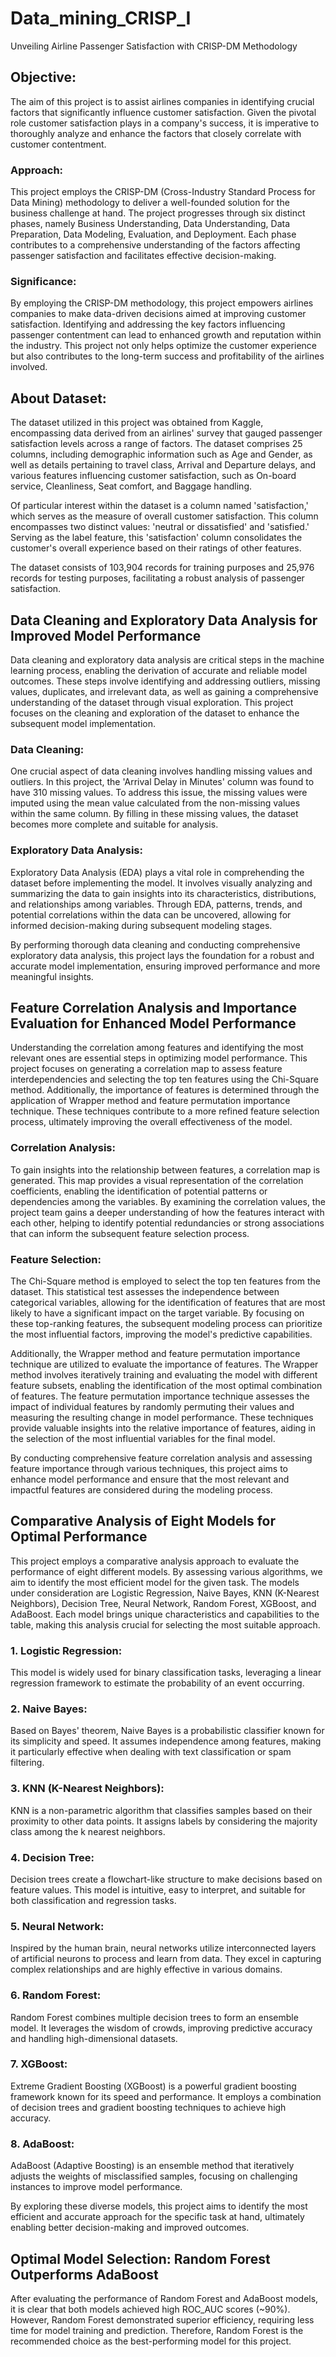 # Data_mining_CRISP_I
Unveiling Airline Passenger Satisfaction with CRISP-DM Methodology

## Objective:
The aim of this project is to assist airlines companies in identifying crucial factors that significantly influence customer satisfaction. Given the pivotal role customer satisfaction plays in a company's success, it is imperative to thoroughly analyze and enhance the factors that closely correlate with customer contentment.

### Approach:
This project employs the CRISP-DM (Cross-Industry Standard Process for Data Mining) methodology to deliver a well-founded solution for the business challenge at hand. The project progresses through six distinct phases, namely Business Understanding, Data Understanding, Data Preparation, Data Modeling, Evaluation, and Deployment. Each phase contributes to a comprehensive understanding of the factors affecting passenger satisfaction and facilitates effective decision-making.

### Significance:
By employing the CRISP-DM methodology, this project empowers airlines companies to make data-driven decisions aimed at improving customer satisfaction. Identifying and addressing the key factors influencing passenger contentment can lead to enhanced growth and reputation within the industry. This project not only helps optimize the customer experience but also contributes to the long-term success and profitability of the airlines involved.

## About Dataset:
The dataset utilized in this project was obtained from Kaggle, encompassing data derived from an airlines' survey that gauged passenger satisfaction levels across a range of factors. The dataset comprises 25 columns, including demographic information such as Age and Gender, as well as details pertaining to travel class, Arrival and Departure delays, and various features influencing customer satisfaction, such as On-board service, Cleanliness, Seat comfort, and Baggage handling.

Of particular interest within the dataset is a column named 'satisfaction,' which serves as the measure of overall customer satisfaction. This column encompasses two distinct values: 'neutral or dissatisfied' and 'satisfied.' Serving as the label feature, this 'satisfaction' column consolidates the customer's overall experience based on their ratings of other features.

The dataset consists of 103,904 records for training purposes and 25,976 records for testing purposes, facilitating a robust analysis of passenger satisfaction.


## Data Cleaning and Exploratory Data Analysis for Improved Model Performance
Data cleaning and exploratory data analysis are critical steps in the machine learning process, enabling the derivation of accurate and reliable model outcomes. These steps involve identifying and addressing outliers, missing values, duplicates, and irrelevant data, as well as gaining a comprehensive understanding of the dataset through visual exploration. This project focuses on the cleaning and exploration of the dataset to enhance the subsequent model implementation.

### Data Cleaning:
One crucial aspect of data cleaning involves handling missing values and outliers. In this project, the 'Arrival Delay in Minutes' column was found to have 310 missing values. To address this issue, the missing values were imputed using the mean value calculated from the non-missing values within the same column. By filling in these missing values, the dataset becomes more complete and suitable for analysis.

### Exploratory Data Analysis:
Exploratory Data Analysis (EDA) plays a vital role in comprehending the dataset before implementing the model. It involves visually analyzing and summarizing the data to gain insights into its characteristics, distributions, and relationships among variables. Through EDA, patterns, trends, and potential correlations within the data can be uncovered, allowing for informed decision-making during subsequent modeling stages.

By performing thorough data cleaning and conducting comprehensive exploratory data analysis, this project lays the foundation for a robust and accurate model implementation, ensuring improved performance and more meaningful insights.


## Feature Correlation Analysis and Importance Evaluation for Enhanced Model Performance
Understanding the correlation among features and identifying the most relevant ones are essential steps in optimizing model performance. This project focuses on generating a correlation map to assess feature interdependencies and selecting the top ten features using the Chi-Square method. Additionally, the importance of features is determined through the application of Wrapper method and feature permutation importance technique. These techniques contribute to a more refined feature selection process, ultimately improving the overall effectiveness of the model.

### Correlation Analysis:
To gain insights into the relationship between features, a correlation map is generated. This map provides a visual representation of the correlation coefficients, enabling the identification of potential patterns or dependencies among the variables. By examining the correlation values, the project team gains a deeper understanding of how the features interact with each other, helping to identify potential redundancies or strong associations that can inform the subsequent feature selection process.

### Feature Selection:
The Chi-Square method is employed to select the top ten features from the dataset. This statistical test assesses the independence between categorical variables, allowing for the identification of features that are most likely to have a significant impact on the target variable. By focusing on these top-ranking features, the subsequent modeling process can prioritize the most influential factors, improving the model's predictive capabilities.

Additionally, the Wrapper method and feature permutation importance technique are utilized to evaluate the importance of features. The Wrapper method involves iteratively training and evaluating the model with different feature subsets, enabling the identification of the most optimal combination of features. The feature permutation importance technique assesses the impact of individual features by randomly permuting their values and measuring the resulting change in model performance. These techniques provide valuable insights into the relative importance of features, aiding in the selection of the most influential variables for the final model.

By conducting comprehensive feature correlation analysis and assessing feature importance through various techniques, this project aims to enhance model performance and ensure that the most relevant and impactful features are considered during the modeling process.


## Comparative Analysis of Eight Models for Optimal Performance
This project employs a comparative analysis approach to evaluate the performance of eight different models. By assessing various algorithms, we aim to identify the most efficient model for the given task. The models under consideration are Logistic Regression, Naive Bayes, KNN (K-Nearest Neighbors), Decision Tree, Neural Network, Random Forest, XGBoost, and AdaBoost. Each model brings unique characteristics and capabilities to the table, making this analysis crucial for selecting the most suitable approach.

### 1. Logistic Regression: 
This model is widely used for binary classification tasks, leveraging a linear regression framework to estimate the probability of an event occurring.

### 2. Naive Bayes: 
Based on Bayes' theorem, Naive Bayes is a probabilistic classifier known for its simplicity and speed. It assumes independence among features, making it particularly effective when dealing with text classification or spam filtering.

### 3. KNN (K-Nearest Neighbors): 
KNN is a non-parametric algorithm that classifies samples based on their proximity to other data points. It assigns labels by considering the majority class among the k nearest neighbors.

### 4. Decision Tree: 
Decision trees create a flowchart-like structure to make decisions based on feature values. This model is intuitive, easy to interpret, and suitable for both classification and regression tasks.

### 5. Neural Network: 
Inspired by the human brain, neural networks utilize interconnected layers of artificial neurons to process and learn from data. They excel in capturing complex relationships and are highly effective in various domains.

### 6. Random Forest: 
Random Forest combines multiple decision trees to form an ensemble model. It leverages the wisdom of crowds, improving predictive accuracy and handling high-dimensional datasets.

### 7. XGBoost: 
Extreme Gradient Boosting (XGBoost) is a powerful gradient boosting framework known for its speed and performance. It employs a combination of decision trees and gradient boosting techniques to achieve high accuracy.

### 8. AdaBoost: 
AdaBoost (Adaptive Boosting) is an ensemble method that iteratively adjusts the weights of misclassified samples, focusing on challenging instances to improve model performance.

By exploring these diverse models, this project aims to identify the most efficient and accurate approach for the specific task at hand, ultimately enabling better decision-making and improved outcomes.


## Optimal Model Selection: Random Forest Outperforms AdaBoost
After evaluating the performance of Random Forest and AdaBoost models, it is clear that both models achieved high ROC_AUC scores (~90%). However, Random Forest demonstrated superior efficiency, requiring less time for model training and prediction. Therefore, Random Forest is the recommended choice as the best-performing model for this project.
